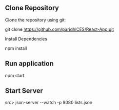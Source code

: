 ## Clone Repository

Clone the repository using git:

git clone https://github.com/paridhiCES/React-App.git

Install Dependencies

npm install

## Run application

npm start

## Start Server

src> json-server --watch -p 8080 lists.json
